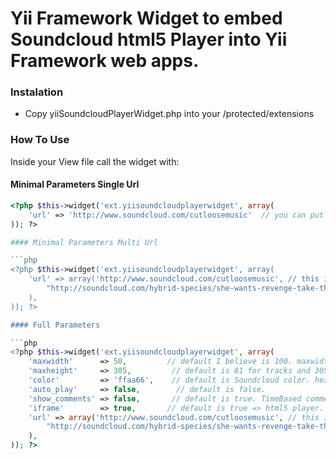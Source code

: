 # Yii Framework Widget to embed Soundcloud html5 Player into Yii Framework web apps.

### Instalation

* Copy yiiSoundcloudPlayerWidget.php into your /protected/extensions

### How To Use

Inside your View file call the widget with:

#### Minimal Parameters Single Url

```php
<?php $this->widget('ext.yiisoundcloudplayerwidget', array(           
    'url' => 'http://www.soundcloud.com/cutloosemusic'  // you can put here a profile, group, playlist or track url     
)); ?>  

#### Minimal Parameters Multi Url

```php
<?php $this->widget('ext.yiisoundcloudplayerwidget', array(           
    'url' => array('http://www.soundcloud.com/cutloosemusic', // this is a profile
        "http://soundcloud.com/hybrid-species/she-wants-revenge-take-the" // this a direct link to a track
    ),          
)); ?>  

#### Full Parameters

```php
<?php $this->widget('ext.yiisoundcloudplayerwidget', array(
    'maxwidth'      => 50,         // default I believe is 100. maxwidth in px.
    'maxheight'     => 305,         // default is 81 for tracks and 305 for all others.
    'color'         => 'ffaa66',    // default is Soundcloud color. hex triplet for player primary color.
    'auto_play'     => false,        // default is false.                
    'show_comments' => false,       // default is true. TimeBased comments on waveform.
    'iframe'        => true,       // default is true => html5 player. false => old Adobe Flash player.                
    'url' => array('http://www.soundcloud.com/cutloosemusic', // this is a profile
        "http://soundcloud.com/hybrid-species/she-wants-revenge-take-the" // this a direct link to a track
    ),      
)); ?>  